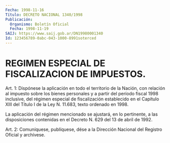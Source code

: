 ```yaml
---
Fecha: 1998-11-16
Título: DECRETO NACIONAL 1340/1998
Publicación:
  Organismo: Boletín Oficial
  Fecha: 1998-11-19
SAIJ: https://www.saij.gob.ar/DN19980001340
Id: 123456789-0abc-043-1000-8991soterced
---
```

# REGIMEN ESPECIAL DE FISCALIZACION DE IMPUESTOS.

<a id="1"></a>
Art. 1: Dispónese la aplicación en todo el territorio  de  la Nación,  con  relación  al impuesto sobre los bienes personales y a partir del período fiscal  1998  inclusive, del régimen especial de fiscalización establecido en el Capítulo  XIII  del  Título I de la Ley N. 11.683, texto ordenado en 1998.

La aplicación del régimen mencionado se ajustará, en lo pertinente, a las disposiciones contenidas en el Decreto N. 629 del 13 de abril de 1992.

<a id="2"></a>
Art. 2: Comuníquese, publíquese, dése a la Dirección Nacional  del Registro  Oficial  y  archívese.